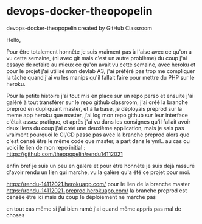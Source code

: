 # devops-docker-theopopelin
devops-docker-theopopelin created by GitHub Classroom

Hello,

Pour être totalement honnête je suis vraiment pas à l'aise avec ce qu'on a vu cette semaine, (ni avec git mais c'est un autre problème) du coup j'ai essayé de refaire au mieux 
ce qu'on avait vu cette semaine, avec heroku et pour le projet j'ai utilisé mon devlab A3, j'ai préféré pas trop me compliquer la tâche quand j'ai vu les manips qu'il fallait 
faire pour mettre du PHP sur le heroku.

Pour la petite histoire j'ai tout mis en place sur un repo perso et ensuite j'ai galéré à tout transférer sur le repo github classroom, j'ai créé la branche preprod en dupliquant master, et à la base, je déployais preprod sur la meme app heroku que master, j'ai log mon repo github sur leur interface c'était assez pratique, et après j'ai vu dans les consignes qu'il fallait avoir deux liens du coup j'ai créé une deuxième application, mais je sais pas vraiment pourquoi le CI/CD passe pas avec la branche preprod alors que c'est censé être le même code que master, a part dans le yml.. au cas ou voici le lien de mon repo initial : https://github.com/theopopelin/rendu14112021

enfin bref je suis un peu en galère et pour être honnête je suis déjà rassuré d'avoir rendu un lien qui marche, vu la galère qu'a été ce projet pour moi.

https://rendu-14112021.herokuapp.com/ pour le lien de la branche master
https://rendu-14112021-preprod.herokuapp.com/ la branche preprod est censée être ici mais du coup le déploiement ne marche pas

en tout cas même si j'ai bien ramé j'ai quand même appris pas mal de choses 

